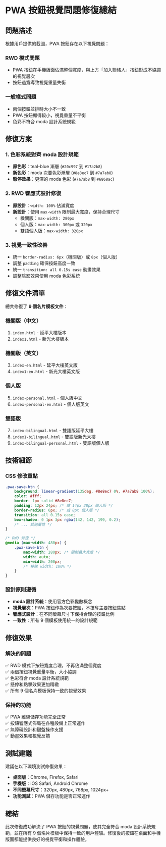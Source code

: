 # PWA 按鈕視覺問題修復總結

## 問題描述

根據用戶提供的截圖，PWA 按鈕存在以下視覺問題：

### RWD 模式問題
- PWA 按鈕在手機版面佔滿整個寬度，與上方「加入聯絡人」按鈕形成不協調的視覺層次
- 按鈕過寬導致視覺重量失衡

### 一般樣式問題  
- 兩個按鈕並排時大小不一致
- PWA 按鈕顯得較小，視覺重量不平衡
- 色彩不符合 moda 設計系統規範

## 修復方案

### 1. 色彩系統對齊 moda 設計規範
- **原色彩**：teal-blue 漸層 (`#20c997` 到 `#17a2b8`)
- **新色彩**：moda 次要色彩漸層 (`#8e8ec7` 到 `#7a7ab8`)
- **懸停效果**：更深的 moda 色彩 (`#7a7ab8` 到 `#6868ac`)

### 2. RWD 響應式設計修復
- **原設計**：`width: 100%` 佔滿寬度
- **新設計**：使用 `max-width` 限制最大寬度，保持合理尺寸
  - 機關版：`max-width: 280px`
  - 個人版：`max-width: 300px` 或 `320px`
  - 雙語個人版：`max-width: 320px`

### 3. 視覺一致性改善
- 統一 `border-radius: 6px`（機關版）或 `8px`（個人版）
- 調整 `padding` 確保按鈕高度一致
- 統一 `transition: all 0.15s ease` 動畫效果
- 調整陰影效果使用 moda 色彩系統

## 修復文件清單

總共修復了 **9 個名片模板文件**：

### 機關版（中文）
1. `index.html` - 延平大樓版本
2. `index1.html` - 新光大樓版本

### 機關版（英文）
3. `index-en.html` - 延平大樓英文版
4. `index1-en.html` - 新光大樓英文版

### 個人版
5. `index-personal.html` - 個人版中文
6. `index-personal-en.html` - 個人版英文

### 雙語版
7. `index-bilingual.html` - 雙語版延平大樓
8. `index1-bilingual.html` - 雙語版新光大樓  
9. `index-bilingual-personal.html` - 雙語版個人版

## 技術細節

### CSS 修改重點
```css
.pwa-save-btn {
    background: linear-gradient(135deg, #8e8ec7 0%, #7a7ab8 100%);
    color: #fff;
    border: 1px solid #8e8ec7;
    padding: 12px 24px; /* 或 14px 28px 個人版 */
    border-radius: 6px; /* 或 8px 個人版 */
    transition: all 0.15s ease;
    box-shadow: 0 1px 3px rgba(142, 142, 199, 0.2);
    /* ... 其他屬性 */
}

/* RWD 修復 */
@media (max-width: 480px) {
    .pwa-save-btn {
        max-width: 280px; /* 限制最大寬度 */
        width: auto;
        min-width: 200px;
        /* 移除 width: 100% */
    }
}
```

### 設計原則遵循
- **moda 設計系統**：使用官方色彩變數概念
- **視覺層次**：PWA 按鈕作為次要按鈕，不搶奪主要按鈕焦點
- **響應式設計**：在不同螢幕尺寸下保持合理的按鈕比例
- **一致性**：所有 9 個模板使用統一的設計規範

## 修復效果

### 解決的問題
✅ RWD 模式下按鈕寬度合理，不再佔滿整個寬度  
✅ 兩個按鈕視覺重量平衡，大小協調  
✅ 色彩符合 moda 設計系統規範  
✅ 懸停和點擊效果更加精緻  
✅ 所有 9 個名片模板保持一致的視覺效果  

### 保持的功能
✅ PWA 離線儲存功能完全正常  
✅ 按鈕響應式佈局在各種設備上正常運作  
✅ 無障礙設計和鍵盤操作支援  
✅ 動畫效果和視覺反饋  

## 測試建議

建議在以下環境測試修復效果：
- **桌面版**：Chrome, Firefox, Safari
- **手機版**：iOS Safari, Android Chrome
- **不同螢幕尺寸**：320px, 480px, 768px, 1024px+
- **功能測試**：PWA 儲存功能是否正常運作

## 總結

此次修復成功解決了 PWA 按鈕的視覺問題，使其完全符合 moda 設計系統規範，並在所有 9 個名片模板中保持一致的用戶體驗。修復後的按鈕在桌面和手機版面都能提供良好的視覺平衡和操作體驗。